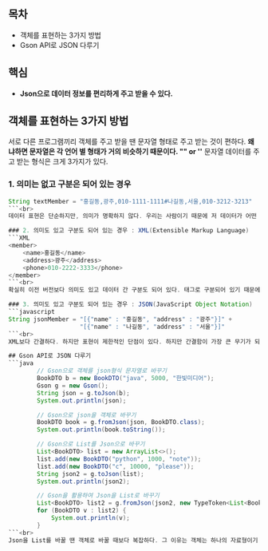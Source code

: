 ## 목차
- 객체를 표현하는 3가지 방법
- Gson API로 JSON 다루기
## 핵심
- **Json으로 데이터 정보를 편리하게 주고 받을 수 있다.**

## 객체를 표현하는 3가지 방법
서로 다른 프로그램끼리 객체를 주고 받을 땐 문자열 형태로 주고 받는 것이 편하다. **왜냐하면 문자열은 각 언어 별 형태가 거의 비슷하기 때문이다. "" or ''** 문자열 데이터를 주고 받는 형식은 크게 3가지가 있다.
### 1. 의미는 없고 구분은 되어 있는 경우
```java
String textMember = "홍길동,광주,010-1111-1111#나길동,서울,010-3212-3213"
```<br>
데이터 표현은 단순하지만, 의미가 명확하지 않다. 우리는 사람이기 때문에 저 데이터가 어떤 기준으로 나뉘어졌는지 알 수 있지만, 컴퓨터는 정확히 파악하기 어렵다. 또한, 데이터를 분리하는 과정, 전처리 과정이 복잡해지는 단점이 있다.

### 2. 의미도 있고 구분도 되어 있는 경우 : XML(Extensible Markup Language)
```XML
<member>
    <name>홍길동</name>
    <address>광주</address>
    <phone>010-2222-3333</phone>
</member>
```<br>
확실히 이전 버전보다 의미도 있고 데이터 간 구분도 되어 있다. 태그로 구분되어 있기 때문에 데이터 처리는 쉽다. 하지만 데이터의 크기가 커지는 단점이 있다.

### 3. 의미도 있고 구분도 되어 있는 경우 : JSON(JavaScript Object Notation)
```javascript
String jsonMember = "[{"name" : "홍길동", "address" : "광주"}]" +
                    "[{"name" : "나길동", "address" : "서울"}]"
```<br>
XML보다 간결하다. 하지만 표현이 제한적인 단점이 있다. 하지만 간결함이 가장 큰 무기가 되서 최근엔 다양하게 사용되는 표기법이다.

## Gson API로 JSON 다루기
```java
        // Gson으로 객체를 json형식 문자열로 바꾸기
        BookDTO b = new BookDTO("java", 5000, "한빛미디어");
        Gson g = new Gson();
        String json = g.toJson(b);
        System.out.println(json);

        // Gson으로 json을 객체로 바꾸기
        BookDTO book = g.fromJson(json, BookDTO.class);
        System.out.println(book.toString());

        // Gson으로 List를 Json으로 바꾸기
        List<BookDTO> list = new ArrayList<>();
        list.add(new BookDTO("python", 1000, "note"));
        list.add(new BookDTO("c", 10000, "please"));
        String json2 = g.toJson(list);
        System.out.println(json2);

        // Gson을 활용하여 Json을 List로 바꾸기
        List<BookDTO> list2 = g.fromJson(json2, new TypeToken<List<BookDTO>>(){}.getType());
        for (BookDTO v : list2) {
            System.out.println(v);
        }
```<br>
Json을 List를 바꿀 땐 객체로 바꿀 때보다 복잡하다. 그 이유는 객체는 하나의 자료형이기 때문에 BookDTO.class라고 적으면 된다. 하지만 배열은 속에 객체라는 자료형이 ~~있기 때문에~~있어서 총 2개가 된다. 그래서 자바에게 확실하게 알려줘야 한다.